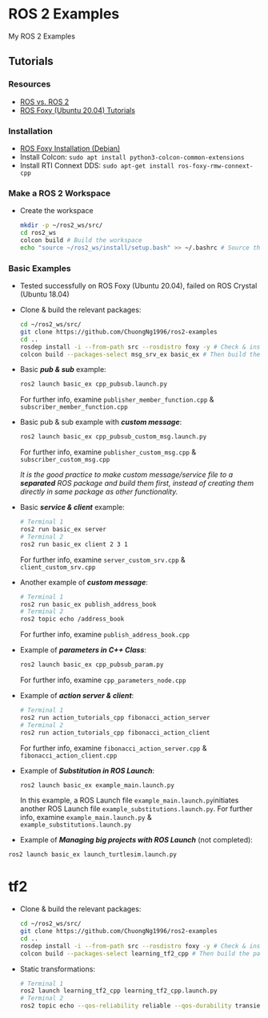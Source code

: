 # ROS 2 Examples
My ROS 2 Examples

## Tutorials

### Resources
* [ROS vs. ROS 2](https://roboticsbackend.com/ros1-vs-ros2-practical-overview/)
* [ROS Foxy (Ubuntu 20.04) Tutorials](https://docs.ros.org/en/foxy/index.html)

### Installation
* [ROS Foxy Installation (Debian)](https://docs.ros.org/en/foxy/Installation/Ubuntu-Install-Debians.html)
* Install Colcon: `sudo apt install python3-colcon-common-extensions`
* Install RTI Connext DDS: `sudo apt-get install ros-foxy-rmw-connext-cpp`


### Make a ROS 2 Workspace
* Create the workspace
  ```sh
  mkdir -p ~/ros2_ws/src/
  cd ros2_ws
  colcon build # Build the workspace
  echo "source ~/ros2_ws/install/setup.bash" >> ~/.bashrc # Source the workspace
  ```
### Basic Examples
* Tested successfully on ROS Foxy (Ubuntu 20.04), failed on ROS Crystal (Ubuntu 18.04)
* Clone & build the relevant packages:
  ```sh
  cd ~/ros2_ws/src/
  git clone https://github.com/ChuongNg1996/ros2-examples
  cd ..
  rosdep install -i --from-path src --rosdistro foxy -y # Check & install missing dependencies from package.xml files
  colcon build --packages-select msg_srv_ex basic_ex # Then build the packages
  ```
* Basic ***pub & sub*** example:
  ```sh
  ros2 launch basic_ex cpp_pubsub.launch.py

  ```
  For further info, examine `publisher_member_function.cpp` & `subscriber_member_function.cpp`
 
 
  
* Basic pub & sub example with ***custom message***:
  ```sh
  ros2 launch basic_ex cpp_pubsub_custom_msg.launch.py
  ```
  For further info, examine `publisher_custom_msg.cpp` & `subscriber_custom_msg.cpp`
  
  *It is the good practice to make custom message/service file to a ***separated*** ROS package and build them first, instead of creating them directly in same package as other functionality.*
  
* Basic ***service & client*** example:
  ```sh
  # Terminal 1
  ros2 run basic_ex server 
  # Terminal 2
  ros2 run basic_ex client 2 3 1
  ```
  For further info, examine `server_custom_srv.cpp` & `client_custom_srv.cpp`
  
  
  
* Another example of ***custom message***:
  ```sh
  # Terminal 1
  ros2 run basic_ex publish_address_book
  # Terminal 2
  ros2 topic echo /address_book
  ```
  For further info, examine `publish_address_book.cpp`



* Example of ***parameters in C++ Class***:
  ```sh
  ros2 launch basic_ex cpp_pubsub_param.py
  ```
  For further info, examine `cpp_parameters_node.cpp`



* Example of ***action server & client***:
  ```sh
  # Terminal 1
  ros2 run action_tutorials_cpp fibonacci_action_server
  # Terminal 2
  ros2 run action_tutorials_cpp fibonacci_action_client
  ```
  For further info, examine `fibonacci_action_server.cpp` & `fibonacci_action_client.cpp` 
  


* Example of ***Substitution in ROS Launch***: 
  ```sh
  ros2 launch basic_ex example_main.launch.py
  ```
  In this example, a ROS Launch file `example_main.launch.py`initiates another ROS Launch file `example_substitutions.launch.py`. For further info, examine `example_main.launch.py` & `example_substitutions.launch.py`
  
 
 
 * Example of ***Managing big projects with ROS Launch*** (not completed):
  ```sh
  ros2 launch basic_ex launch_turtlesim.launch.py
  ```
  
 # tf2
 * Clone & build the relevant packages:
   ```sh
   cd ~/ros2_ws/src/
   git clone https://github.com/ChuongNg1996/ros2-examples
   cd ..
   rosdep install -i --from-path src --rosdistro foxy -y # Check & install missing dependencies from package.xml files
   colcon build --packages-select learning_tf2_cpp # Then build the packages
   ```
   
 * Static transformations:
    ```sh
    # Terminal 1
    ros2 launch learning_tf2_cpp learning_tf2_cpp.launch.py 
    # Terminal 2
    ros2 topic echo --qos-reliability reliable --qos-durability transient_local /tf_static
    ```
  

